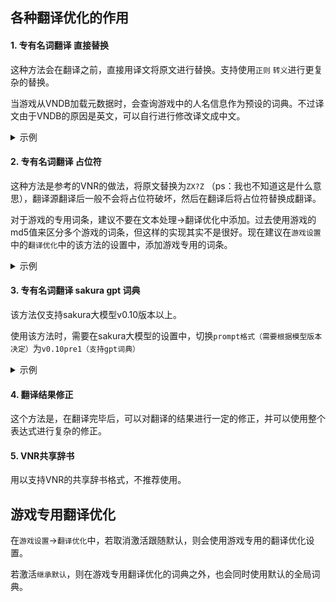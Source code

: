 ## 各种翻译优化的作用

#### **1. 专有名词翻译 直接替换**

这种方法会在翻译之前，直接用译文将原文进行替换。支持使用`正则` `转义`进行更复杂的替换。

当游戏从VNDB加载元数据时，会查询游戏中的人名信息作为预设的词典。不过译文由于VNDB的原因是英文，可以自行进行修改译文成中文。

<details>
  <summary>示例</summary>
  <img src="https://image.lunatranslator.org/zh/transoptimi/1.png">
</details>

#### **2. 专有名词翻译 占位符**

这种方法是参考的VNR的做法，将原文替换为`ZX?Z` （ps：我也不知道这是什么意思），翻译源翻译后一般不会将占位符破坏，然后在翻译后将占位符替换成翻译。

对于游戏的专用词条，建议不要在文本处理->翻译优化中添加。过去使用游戏的md5值来区分多个游戏的词条，但这样的实现其实不是很好。现在建议在`游戏设置`中的`翻译优化`中的该方法的设置中，添加游戏专用的词条。
  
<details>
  <summary>示例</summary>
  建议使用：
  <img src="https://image.lunatranslator.org/zh/transoptimi/2.png">
  而不是：
  <img src="https://image.lunatranslator.org/zh/transoptimi/3.png">
</details>


#### **3. 专有名词翻译 sakura gpt 词典**

该方法仅支持sakura大模型v0.10版本以上。

使用该方法时，需要在sakura大模型的设置中，切换`prompt格式（需要根据模型版本决定）`为`v0.10pre1（支持gpt词典）`

<details>
  <summary>示例</summary>
  <img src="https://image.lunatranslator.org/zh/transoptimi/4.png">
</details>

#### **4. 翻译结果修正**

这个方法是，在翻译完毕后，可以对翻译的结果进行一定的修正，并可以使用整个表达式进行复杂的修正。

#### **5. VNR共享辞书**

用以支持VNR的共享辞书格式，不推荐使用。


## 游戏专用翻译优化

在`游戏设置`->`翻译优化`中，若取消激活跟随默认，则会使用游戏专用的翻译优化设置。

若激活`继承默认`，则在游戏专用翻译优化的词典之外，也会同时使用默认的全局词典。